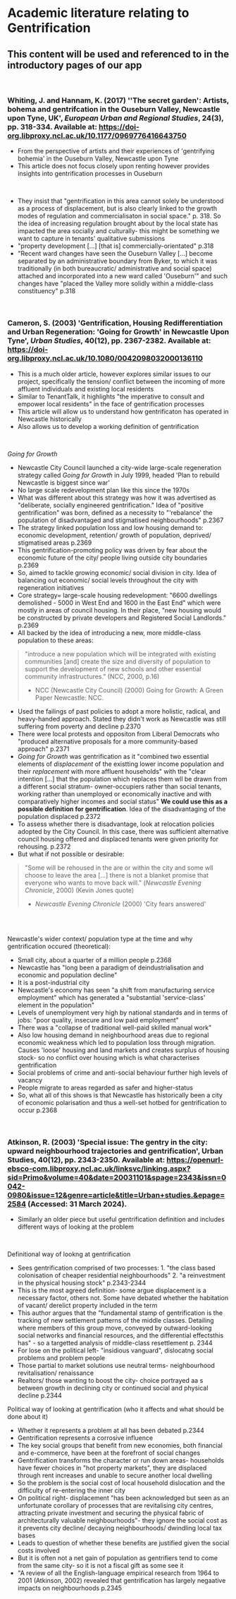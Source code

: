  # Academic literature relating to Gentrification
 ## This content will be used and referenced to in the introductory pages of our app
<br>

 ### Whiting, J. and Hannam, K. (2017) ''The secret garden': Artists, bohema and gentrifcation in the Ouseburn Valley, Newcastle upon Tyne, UK', *European Urban and Regional Studies*, 24(3), pp. 318-334. Available at: https://doi-org.libproxy.ncl.ac.uk/10.1177/0969776416643750  
- From the perspective of artists and their experiences of 'gentrifying bohemia' in the Ouseburn Valley, Newcastle upon Tyne
- This article does not focus closely upon renting however provides insights into gentrification processes in Ouseburn
 <br>

- They insist that "gentrification in this area cannot solely be understood as a process of displacement, but is also clearly linked to the growth modes of regulation and commercialisaton in social space." p. 318. So the idea of increasing regulation brought about by the local state has impacted the area socially and culturally- this might be something we want to capture in tenants' qualitative submissions
- "property development [...] [that is] commercially-orientated" p.318
- "Recent ward changes have seen the Ouseburn Valley [...] become separated by an administrative boundary from Byker, to which it was traditionally (in both bureaucratic/ administrative and social space) attached and incorporated into a new ward called 'Ouseburn'" and such changes have "placed the Valley more solidly within a middle-class constituency" p.318
<br>

### Cameron, S. (2003) 'Gentrification, Housing Redifferentiation and Urban Regeneration: 'Going for Growth' in Newcastle Upon Tyne', *Urban Studies*, 40(12), pp. 2367-2382. Available at: https://doi-org.libproxy.ncl.ac.uk/10.1080/0042098032000136110
- This is a much older article, however explores similar issues to our project, specifically the tension/ conflict between the incoming of more affluent individuals and existing local residents
- Similar to TenantTalk, it highlights "the imperative to consult and empower local residents" in the face of gentrification processes
- This article will allow us to understand how gentrificaton has operated in Newcastle historically
- Also allows us to develop a working definition of gentrification
<br>

*Going for Growth*
- Newcastle City Council launched a city-wide large-scale regeneration strategy called *Going for Growth* in July 1999, headed 'Plan to rebuild Newcastle is biggest since war'
- No large scale redevelopment plan like this since the 1970s
- What was different about this strategy was how it was advertised as "deliberate, socially engineered gentrification." Idea of "positive gentrification" was born, defined as a necessity to "'rebalance' the population of disadvantaged and stigmatised neighbourhoods" p.2367
- The strategy linked population loss and low housing demand to: economic development, retention/ growth of population, deprived/ stigmatised areas p.2369
- This gentrification-promoting policy was driven by fear about the economic future of the city/ people living outside city boundaries p.2369
- So, aimed to tackle growing economic/ social division in city. Idea of balancing out economic/ social levels throughout the city with regeneration initiatives
- Core strategy= large-scale housing redevelopment: "6600 dwellings demolished - 5000 in West End and 1600 in the East End" which were mostly in areas of council housing. In their place, "new housing would be constructed by private developers and Registered Social Landlords." p.2369
- All backed by the idea of introducing a new, more middle-class population to these areas:
> "introduce a new population which will be integrated with existing communities [and] create the size and diversity of population to support the development of new schools and other essential community infrastructures." (NCC, 2000, p.16)
> - NCC (Newcastle City Council) (2000) Going for Growth: A Green Paper Newcastle: NCC.
- Used the failings of past policies to adopt a more holistic, radical, and heavy-handed approach. Stated they didn't work as Newcastle was still suffering from poverty and decline p.2370
- There were local protests and oppositon from Liberal Democrats who "produced alternative proposals for a more community-based approach" p.2371
- *Going for Growth* was gentrification as it "combined two essential elements of *displacement* of the existting lower income population and their *replacement* with more affluent households" with the "clear intention [...] that the population which replaces them wll be drawn from a different social stratum- owner-occupiers rather than social tenants, working rather than unemployed or economically inactive and with comparatively higher incomes and social status" **We could use this as a possible definition for gentrification**. Idea of the disadvantaging of the population displaced p.2372
- To assess whether there is disadvantage, look at relocation policies adopted by the City Council. In this case, there was sufficient alternative council housing offered and displaced tenants were given priority for rehousing. p.2372
- But what if not possible or desirable:
> "Some will be rehoused in the are or within the city and some wll choose to leave the area [...] there is not a blanket promise that everyone who wants to move back will." (*Newcastle Evening Chronicle*, 2000) (Kevin Jones quote)
> - *Newcastle Evening Chronicle* (2000) 'City fears answered'
 <br>
<br>

  Newcastle's wider context/ population type at the time and why gentrification occured (theoretical):
- Small city, about a quarter of a million people p.2368
- Newcastle has "long been a paradigm of deindustrialisation and economic and population decline"
- It is a post-industrial city
- Newcastle's economy has seen "a shift from manufacturing service employment" which has generated a "substantial 'service-class' element in the population"
- Levels of unemployment very high by national standards and in terms of jobs: "poor quality, insecure and low paid employment"
- There was a "collapse of traditional well-paid skilled manual work"
- Also low housing demand in neighbourhood areas due to regional economic weakness which led to population loss through migration. Causes 'loose' housing and land markets and creates surplus of housing stock- so no conflict over housing which is what characterises gentrification
- Social problems of crime and anti-social behaviour further high levels of vacancy
- People migrate to areas regarded as safer and higher-status
- So, what all of this shows is that Newcastle has historically been a city of economic polarisation and thus a well-set hotbed for gentrification to occur p.2368
<br>

### Atkinson, R. (2003) 'Special issue: The gentry in the city: upward neighbourhood trajectories and gentrification', Urban Studies, 40(12), pp. 2343-2350. Available at: https://openurl-ebsco-com.libproxy.ncl.ac.uk/linksvc/linking.aspx?sid=Primo&volume=40&date=20031101&spage=2343&issn=0042-0980&issue=12&genre=article&title=Urban+studies.&epage=2584 (Accessed: 31 March 2024).
- Similarly an older piece but useful gentrification definition and includes different ways of looking at the problem
<br>

Definitional way of lookng at gentrification
- Sees gentrification comprised of two processes: 1. "the class based colonisation of cheaper residential neighbourhoods" 2. "a reinvestment in the physical housing stock" p.2343-2344
- This is the most agreed definition- some argue displacement is a necessary factor, others not. Some have debated whether the habitation of vacant/ derelict property included in the term
- This author argues that the "fundamental stamp of gentrification is the tracking of new settlement patterns of the middle classes. Detailing where members of this group move, conveyed by outward-looking social networks and financial resources, and the differential effectsthis has" - so a targetted analysis of middle-class resettlement p. 2344
- For lose on the political left- "insidious vanguard", dislocatng social problems and problem people
- Those partial to market solutions use neutral terms- neighbourhood revitalisation/ renaissance
- Realtors/ those wanting to boost the city- choice portrayed aa s between growth in declining city or continued social and physical decline p.2344
  <br>

Political way of looking at gentrification (who it affects and what should be done about it) 
- Whether it represents a problem at all has been debated p.2344
- Gentrification represents a corrosive influence
- The key social groups that benefit from new economies, both financial and e-commerce, have been at the forefront of social changes
- Gentrification transforms the character or run down areas- households have fewer choices in "hot property markets", they are displaced through rent increases and unable to secure another local dwelling
- So the problem is the  social cost of local household dislocation and the difficulty of re-entering the inner city
- On political right- displacement "has been acknowledged but seen as an unfortunate corollary of processes that are revitalising city centres, attracting private investment and securing the physical fabric of architecturally valuable neighbourhoods"- they ignore the social cost as it prevents city decline/ decaying neighbourhoods/ dwindling local tax bases
- Leads to question of whether these benefits are justified given the social costs involved
- But it is often not a net gain of population as gentrifiers tend to come from the same city- so it is not a fiscal gift as some see it
- "A review of all the English-language empirical research from 1964 to 2001 (Atkinson, 2002) revealed that gentrification has largely negaative impacts on neighbourhoods p.2345
